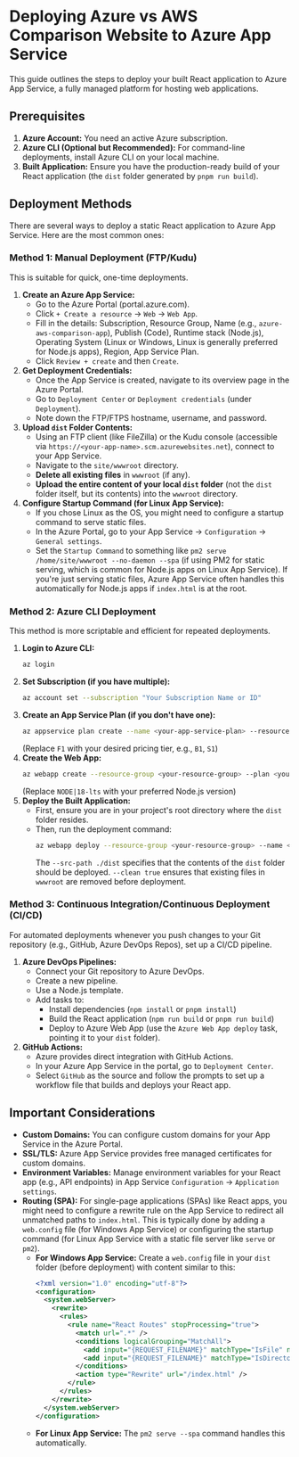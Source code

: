 # Deploying Azure vs AWS Comparison Website to Azure App Service

This guide outlines the steps to deploy your built React application to Azure App Service, a fully managed platform for hosting web applications.

## Prerequisites

1.  **Azure Account:** You need an active Azure subscription.
2.  **Azure CLI (Optional but Recommended):** For command-line deployments, install Azure CLI on your local machine.
3.  **Built Application:** Ensure you have the production-ready build of your React application (the `dist` folder generated by `pnpm run build`).

## Deployment Methods

There are several ways to deploy a static React application to Azure App Service. Here are the most common ones:

### Method 1: Manual Deployment (FTP/Kudu)

This is suitable for quick, one-time deployments.

1.  **Create an Azure App Service:**
    *   Go to the Azure Portal (portal.azure.com).
    *   Click `+ Create a resource` -> `Web` -> `Web App`.
    *   Fill in the details: Subscription, Resource Group, Name (e.g., `azure-aws-comparison-app`), Publish (Code), Runtime stack (Node.js), Operating System (Linux or Windows, Linux is generally preferred for Node.js apps), Region, App Service Plan.
    *   Click `Review + create` and then `Create`.
2.  **Get Deployment Credentials:**
    *   Once the App Service is created, navigate to its overview page in the Azure Portal.
    *   Go to `Deployment Center` or `Deployment credentials` (under `Deployment`).
    *   Note down the FTP/FTPS hostname, username, and password.
3.  **Upload `dist` Folder Contents:**
    *   Using an FTP client (like FileZilla) or the Kudu console (accessible via `https://<your-app-name>.scm.azurewebsites.net`), connect to your App Service.
    *   Navigate to the `site/wwwroot` directory.
    *   **Delete all existing files** in `wwwroot` (if any).
    *   **Upload the entire content of your local `dist` folder** (not the `dist` folder itself, but its contents) into the `wwwroot` directory.
4.  **Configure Startup Command (for Linux App Service):**
    *   If you chose Linux as the OS, you might need to configure a startup command to serve static files.
    *   In the Azure Portal, go to your App Service -> `Configuration` -> `General settings`.
    *   Set the `Startup Command` to something like `pm2 serve /home/site/wwwroot --no-daemon --spa` (if using PM2 for static serving, which is common for Node.js apps on Linux App Service). If you're just serving static files, Azure App Service often handles this automatically for Node.js apps if `index.html` is at the root.

### Method 2: Azure CLI Deployment

This method is more scriptable and efficient for repeated deployments.

1.  **Login to Azure CLI:**
    ```bash
    az login
    ```
2.  **Set Subscription (if you have multiple):**
    ```bash
    az account set --subscription "Your Subscription Name or ID"
    ```
3.  **Create an App Service Plan (if you don't have one):**
    ```bash
    az appservice plan create --name <your-app-service-plan> --resource-group <your-resource-group> --sku F1 --is-linux
    ```
    (Replace `F1` with your desired pricing tier, e.g., `B1`, `S1`)
4.  **Create the Web App:**
    ```bash
    az webapp create --resource-group <your-resource-group> --plan <your-app-service-plan> --name <your-app-name> --runtime "NODE|18-lts"
    ```
    (Replace `NODE|18-lts` with your preferred Node.js version)
5.  **Deploy the Built Application:**
    *   First, ensure you are in your project's root directory where the `dist` folder resides.
    *   Then, run the deployment command:
        ```bash
        az webapp deploy --resource-group <your-resource-group> --name <your-app-name> --src-path ./dist --clean true
        ```
        The `--src-path ./dist` specifies that the contents of the `dist` folder should be deployed. `--clean true` ensures that existing files in `wwwroot` are removed before deployment.

### Method 3: Continuous Integration/Continuous Deployment (CI/CD)

For automated deployments whenever you push changes to your Git repository (e.g., GitHub, Azure DevOps Repos), set up a CI/CD pipeline.

1.  **Azure DevOps Pipelines:**
    *   Connect your Git repository to Azure DevOps.
    *   Create a new pipeline.
    *   Use a Node.js template.
    *   Add tasks to:
        *   Install dependencies (`npm install` or `pnpm install`)
        *   Build the React application (`npm run build` or `pnpm run build`)
        *   Deploy to Azure Web App (use the `Azure Web App deploy` task, pointing it to your `dist` folder).
2.  **GitHub Actions:**
    *   Azure provides direct integration with GitHub Actions.
    *   In your Azure App Service in the portal, go to `Deployment Center`.
    *   Select `GitHub` as the source and follow the prompts to set up a workflow file that builds and deploys your React app.

## Important Considerations

*   **Custom Domains:** You can configure custom domains for your App Service in the Azure Portal.
*   **SSL/TLS:** Azure App Service provides free managed certificates for custom domains.
*   **Environment Variables:** Manage environment variables for your React app (e.g., API endpoints) in App Service `Configuration` -> `Application settings`.
*   **Routing (SPA):** For single-page applications (SPAs) like React apps, you might need to configure a rewrite rule on the App Service to redirect all unmatched paths to `index.html`. This is typically done by adding a `web.config` file (for Windows App Service) or configuring the startup command (for Linux App Service with a static file server like `serve` or `pm2`).
    *   **For Windows App Service:** Create a `web.config` file in your `dist` folder (before deployment) with content similar to this:
        ```xml
        <?xml version="1.0" encoding="utf-8"?>
        <configuration>
          <system.webServer>
            <rewrite>
              <rules>
                <rule name="React Routes" stopProcessing="true">
                  <match url=".*" />
                  <conditions logicalGrouping="MatchAll">
                    <add input="{REQUEST_FILENAME}" matchType="IsFile" negate="true" />
                    <add input="{REQUEST_FILENAME}" matchType="IsDirectory" negate="true" />
                  </conditions>
                  <action type="Rewrite" url="/index.html" />
                </rule>
              </rules>
            </rewrite>
          </system.webServer>
        </configuration>
        ```
    *   **For Linux App Service:** The `pm2 serve --spa` command handles this automatically.

